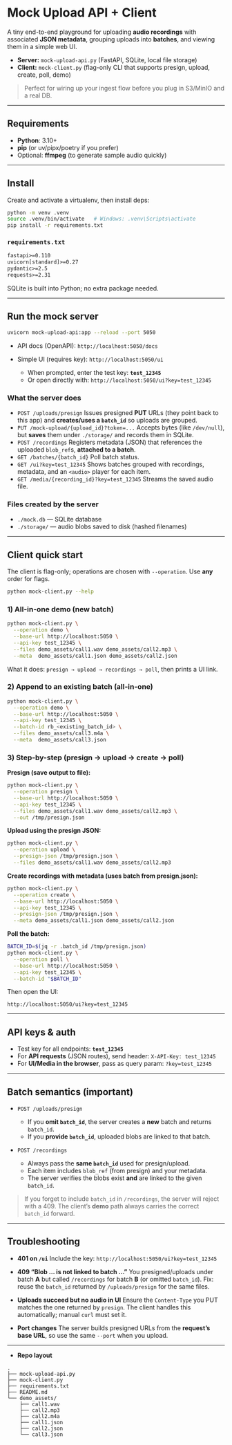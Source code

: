 # Mock Upload API + Client

A tiny end-to-end playground for uploading **audio recordings** with associated **JSON metadata**, grouping uploads into **batches**, and viewing them in a simple web UI.

* **Server:** `mock-upload-api.py` (FastAPI, SQLite, local file storage)
* **Client:** `mock-client.py` (flag-only CLI that supports presign, upload, create, poll, demo)

> Perfect for wiring up your ingest flow before you plug in S3/MinIO and a real DB.

---

## Requirements

* **Python**: 3.10+
* **pip** (or uv/pipx/poetry if you prefer)
* Optional: **ffmpeg** (to generate sample audio quickly)

---

## Install

Create and activate a virtualenv, then install deps:

```bash
python -m venv .venv
source .venv/bin/activate   # Windows: .venv\Scripts\activate
pip install -r requirements.txt
```

### `requirements.txt`

```txt
fastapi>=0.110
uvicorn[standard]>=0.27
pydantic>=2.5
requests>=2.31
```

SQLite is built into Python; no extra package needed.

---

## Run the mock server

```bash
uvicorn mock-upload-api:app --reload --port 5050
```

* API docs (OpenAPI): `http://localhost:5050/docs`
* Simple UI (requires key): `http://localhost:5050/ui`

  * When prompted, enter the test key: **`test_12345`**
  * Or open directly with: `http://localhost:5050/ui?key=test_12345`

### What the server does

* `POST /uploads/presign`
  Issues presigned **PUT** URLs (they point back to this app) and **creates/uses a `batch_id`** so uploads are grouped.
* `PUT /mock-upload/{upload_id}?token=...`
  Accepts bytes (like `/dev/null`), but **saves** them under `./storage/` and records them in SQLite.
* `POST /recordings`
  Registers metadata (JSON) that references the uploaded `blob_ref`s, **attached to a batch**.
* `GET /batches/{batch_id}`
  Poll batch status.
* `GET /ui?key=test_12345`
  Shows batches grouped with recordings, metadata, and an `<audio>` player for each item.
* `GET /media/{recording_id}?key=test_12345`
  Streams the saved audio file.

### Files created by the server

* `./mock.db` — SQLite database
* `./storage/` — audio blobs saved to disk (hashed filenames)

---

## Client quick start

The client is flag-only; operations are chosen with `--operation`. Use **any** order for flags.

```bash
python mock-client.py --help
```

### 1) All-in-one demo (new batch)

```bash
python mock-client.py \
  --operation demo \
  --base-url http://localhost:5050 \
  --api-key test_12345 \
  --files demo_assets/call1.wav demo_assets/call2.mp3 \
  --meta  demo_assets/call1.json demo_assets/call2.json
```

What it does: `presign → upload → recordings → poll`, then prints a UI link.

### 2) Append to an existing batch (all-in-one)

```bash
python mock-client.py \
  --operation demo \
  --base-url http://localhost:5050 \
  --api-key test_12345 \
  --batch-id rb_<existing_batch_id> \
  --files demo_assets/call3.m4a \
  --meta  demo_assets/call3.json
```

### 3) Step-by-step (presign → upload → create → poll)

**Presign (save output to file):**

```bash
python mock-client.py \
  --operation presign \
  --base-url http://localhost:5050 \
  --api-key test_12345 \
  --files demo_assets/call1.wav demo_assets/call2.mp3 \
  --out /tmp/presign.json
```

**Upload using the presign JSON:**

```bash
python mock-client.py \
  --operation upload \
  --presign-json /tmp/presign.json \
  --files demo_assets/call1.wav demo_assets/call2.mp3
```

**Create recordings with metadata (uses batch from presign.json):**

```bash
python mock-client.py \
  --operation create \
  --base-url http://localhost:5050 \
  --api-key test_12345 \
  --presign-json /tmp/presign.json \
  --meta demo_assets/call1.json demo_assets/call2.json
```

**Poll the batch:**

```bash
BATCH_ID=$(jq -r .batch_id /tmp/presign.json)
python mock-client.py \
  --operation poll \
  --base-url http://localhost:5050 \
  --api-key test_12345 \
  --batch-id "$BATCH_ID"
```

Then open the UI:

```
http://localhost:5050/ui?key=test_12345
```

---

## API keys & auth

* Test key for all endpoints: **`test_12345`**
* For **API requests** (JSON routes), send header: `X-API-Key: test_12345`
* For **UI/Media in the browser**, pass as query param: `?key=test_12345`

---

## Batch semantics (important)

* `POST /uploads/presign`

  * If you **omit `batch_id`**, the server creates a **new** batch and returns `batch_id`.
  * If you **provide `batch_id`**, uploaded blobs are linked to that batch.
* `POST /recordings`

  * Always pass the **same `batch_id`** used for presign/upload.
  * Each item includes `blob_ref` (from presign) and your metadata.
  * The server verifies the blobs exist **and** are linked to the given `batch_id`.

> If you forget to include `batch_id` in `/recordings`, the server will reject with a 409. The client’s **demo** path always carries the correct `batch_id` forward.

---

## Troubleshooting

* **401 on `/ui`**
  Include the key: `http://localhost:5050/ui?key=test_12345`

* **409 “Blob … is not linked to batch …”**
  You presigned/uploads under batch **A** but called `/recordings` for batch **B** (or omitted `batch_id`).
  Fix: reuse the `batch_id` returned by `/uploads/presign` for the same files.

* **Uploads succeed but no audio in UI**
  Ensure the `Content-Type` you PUT matches the one returned by `presign`. The client handles this automatically; manual `curl` must set it.

* **Port changes**
  The server builds presigned URLs from the **request’s base URL**, so use the same `--port` when you upload.

---

* **Repo layout**

```
.
├── mock-upload-api.py
├── mock-client.py
├── requirements.txt
├── README.md
└── demo_assets/
    ├── call1.wav
    ├── call2.mp3
    ├── call2.m4a
    ├── call1.json
    ├── call2.json
    └── call3.json
```
